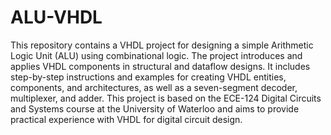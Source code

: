 # ALU-VHDL

This repository contains a VHDL project for designing a simple Arithmetic Logic Unit (ALU) using combinational logic. The project introduces and applies VHDL components in structural and dataflow designs. It includes step-by-step instructions and examples for creating VHDL entities, components, and architectures, as well as a seven-segment decoder, multiplexer, and adder. This project is based on the ECE-124 Digital Circuits and Systems course at the University of Waterloo and aims to provide practical experience with VHDL for digital circuit design.

